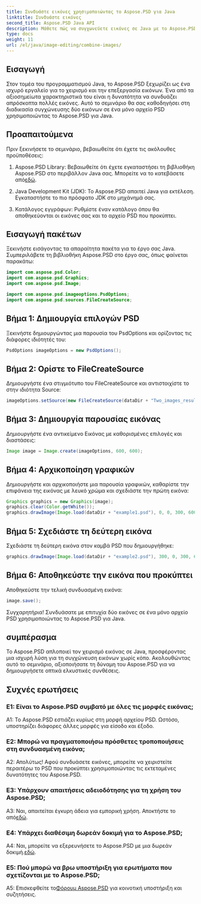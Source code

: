 ```yaml
---
title: Συνδυάστε εικόνες χρησιμοποιώντας το Aspose.PSD για Java
linktitle: Συνδυάστε εικόνες
second_title: Aspose.PSD Java API
description: Μάθετε πώς να συγχωνεύετε εικόνες σε Java με το Aspose.PSD. Ακολουθήστε τον οδηγό βήμα προς βήμα για απρόσκοπτο συνδυασμό εικόνων.
type: docs
weight: 11
url: /el/java/image-editing/combine-images/
---
```

## Εισαγωγή

Στον τομέα του προγραμματισμού Java, το Aspose.PSD ξεχωρίζει ως ένα ισχυρό εργαλείο για το χειρισμό και την επεξεργασία εικόνων. Ένα από τα αξιοσημείωτα χαρακτηριστικά του είναι η δυνατότητα να συνδυάζει απρόσκοπτα πολλές εικόνες. Αυτό το σεμινάριο θα σας καθοδηγήσει στη διαδικασία συγχώνευσης δύο εικόνων σε ένα μόνο αρχείο PSD χρησιμοποιώντας το Aspose.PSD για Java.

## Προαπαιτούμενα

Πριν ξεκινήσετε το σεμινάριο, βεβαιωθείτε ότι έχετε τις ακόλουθες προϋποθέσεις:

1.  Aspose.PSD Library: Βεβαιωθείτε ότι έχετε εγκαταστήσει τη βιβλιοθήκη Aspose.PSD στο περιβάλλον Java σας. Μπορείτε να το κατεβάσετε από[εδώ](https://releases.aspose.com/psd/java/).

2. Java Development Kit (JDK): Το Aspose.PSD απαιτεί Java για εκτέλεση. Εγκαταστήστε το πιο πρόσφατο JDK στο μηχάνημά σας.

3. Κατάλογος εγγράφων: Ρυθμίστε έναν κατάλογο όπου θα αποθηκεύονται οι εικόνες σας και το αρχείο PSD που προκύπτει.

## Εισαγωγή πακέτων

Ξεκινήστε εισάγοντας τα απαραίτητα πακέτα για το έργο σας Java. Συμπεριλάβετε τη βιβλιοθήκη Aspose.PSD στο έργο σας, όπως φαίνεται παρακάτω:

```java
import com.aspose.psd.Color;
import com.aspose.psd.Graphics;
import com.aspose.psd.Image;

import com.aspose.psd.imageoptions.PsdOptions;
import com.aspose.psd.sources.FileCreateSource;
```

## Βήμα 1: Δημιουργία επιλογών PSD

Ξεκινήστε δημιουργώντας μια παρουσία του PsdOptions και ορίζοντας τις διάφορες ιδιότητές του:

```java
PsdOptions imageOptions = new PsdOptions();
```

## Βήμα 2: Ορίστε το FileCreateSource

Δημιουργήστε ένα στιγμιότυπο του FileCreateSource και αντιστοιχίστε το στην ιδιότητα Source:

```java
imageOptions.setSource(new FileCreateSource(dataDir + "Two_images_result_out.psd", false));
```

## Βήμα 3: Δημιουργία παρουσίας εικόνας

Δημιουργήστε ένα αντικείμενο Εικόνας με καθορισμένες επιλογές και διαστάσεις:

```java
Image image = Image.create(imageOptions, 600, 600);
```

## Βήμα 4: Αρχικοποίηση γραφικών

Δημιουργήστε και αρχικοποιήστε μια παρουσία γραφικών, καθαρίστε την επιφάνεια της εικόνας με λευκό χρώμα και σχεδιάστε την πρώτη εικόνα:

```java
Graphics graphics = new Graphics(image);
graphics.clear(Color.getWhite());
graphics.drawImage(Image.load(dataDir + "example1.psd"), 0, 0, 300, 600);
```

## Βήμα 5: Σχεδιάστε τη δεύτερη εικόνα

Σχεδιάστε τη δεύτερη εικόνα στον καμβά PSD που δημιουργήθηκε:

```java
graphics.drawImage(Image.load(dataDir + "example2.psd"), 300, 0, 300, 600);
```

## Βήμα 6: Αποθηκεύστε την εικόνα που προκύπτει

Αποθηκεύστε την τελική συνδυασμένη εικόνα:

```java
image.save();
```

Συγχαρητήρια! Συνδυάσατε με επιτυχία δύο εικόνες σε ένα μόνο αρχείο PSD χρησιμοποιώντας το Aspose.PSD για Java.

## συμπέρασμα

Το Aspose.PSD απλοποιεί τον χειρισμό εικόνας σε Java, προσφέροντας μια ισχυρή λύση για τη συγχώνευση εικόνων χωρίς κόπο. Ακολουθώντας αυτό το σεμινάριο, αξιοποιήσατε τη δύναμη του Aspose.PSD για να δημιουργήσετε οπτικά ελκυστικές συνθέσεις.

## Συχνές ερωτήσεις

### Ε1: Είναι το Aspose.PSD συμβατό με όλες τις μορφές εικόνας;

A1: Το Aspose.PSD εστιάζει κυρίως στη μορφή αρχείου PSD. Ωστόσο, υποστηρίζει διάφορες άλλες μορφές για είσοδο και έξοδο.

### Ε2: Μπορώ να πραγματοποιήσω πρόσθετες τροποποιήσεις στη συνδυασμένη εικόνα;

Α2: Απολύτως! Αφού συνδυάσετε εικόνες, μπορείτε να χειριστείτε περαιτέρω το PSD που προκύπτει χρησιμοποιώντας τις εκτεταμένες δυνατότητες του Aspose.PSD.

### Ε3: Υπάρχουν απαιτήσεις αδειοδότησης για τη χρήση του Aspose.PSD;

 A3: Ναι, απαιτείται έγκυρη άδεια για εμπορική χρήση. Αποκτήστε το από[εδώ](https://purchase.aspose.com/buy).

### Ε4: Υπάρχει διαθέσιμη δωρεάν δοκιμή για το Aspose.PSD;

 A4: Ναι, μπορείτε να εξερευνήσετε το Aspose.PSD με μια δωρεάν δοκιμή.[εδώ](https://releases.aspose.com/).

### Ε5: Πού μπορώ να βρω υποστήριξη για ερωτήματα που σχετίζονται με το Aspose.PSD;

 A5: Επισκεφθείτε το[Φόρουμ Aspose.PSD](https://forum.aspose.com/c/psd/34) για κοινοτική υποστήριξη και συζητήσεις.